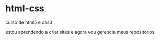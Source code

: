 # html-css
 curso de html5 e css3

estou aprendendo a criar sites e agora vou gerencia meus repositorios